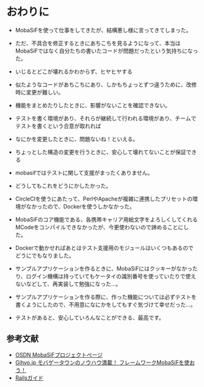 # おわりに

- MobaSiFを使って仕事をしてきたが、結構悪し様に言ってきてしまった。
- ただ、不具合を修正するときにあちこちを見るようになって、本当はMobaSiFではなく自分たちの書いたコードが問題だったという気持ちになった。

- いじるとどこが壊れるかわからず、ヒヤヒヤする
- 似たようなコードがあちこちにあり、しかもちょっとずつ違うために、改修時に変更が難しい。
- 機能をまとめたりしたときに、影響がないことを確認できない。

- テストを書く環境があり、それらが継続して行われる環境があり、チームでテストを書くという合意が取れれば
- なにかを変更したときに、問題ないね！といえる。
- ちょっとした構造の変更を行うときに、安心して壊れてないことが保証できる

- mobasifではテストに関して支援がまったくありません。
- どうしてもこれをどうにかしたかった。
- CircleCIを使うにあたって、PerlやApacheが複雑に連携したプリセットの環境がなかったので、Dockerを使うしかなかった。
- MobaSiFのコア機能である、各携帯キャリア用絵文字をよろしくしてくれるMCodeをコンパイルできなかったが、今更使わないので諦めることにした。
- Dockerで動かせればあとはテスト支援用のモジュールはいくつもあるのでどうにでもなりました。

- サンプルアプリケーションを作るときに、MobaSiFにはクッキーがなかったり、ログイン機構は持っていてもケータイの識別番号を使っていたりで使えないなどして、再実装して勉強になった…。
- サンプルアプリケーションを作る際に、作った機能については必ずテストを書くようにしたので、不用意になにかをしてもすぐ気づけて幸せだった…。
- テストがあると、安心していろんなことができる、最高です。

## 参考文献

- [OSDN MobaSiFプロジェクトページ](https://ja.osdn.net/projects/moba/)
- [Gihyo.jp モバゲータウンのノウハウ満載！ フレームワークMobaSiFを使おう！](https://gihyo.jp/dev/feature/01/mobasif)
- [Railsガイド](https://railsguides.jp/)

